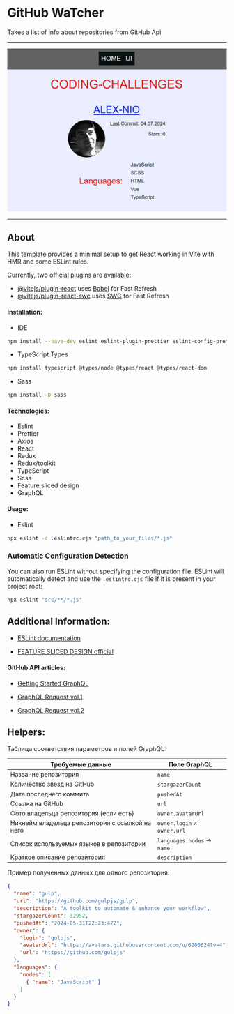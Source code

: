# GitHub WaTcher

Takes a list of info about repositories from GitHub Api

___

![Preview](preview.png)
___

## About

This template provides a minimal setup to get React working in Vite with HMR and some ESLint rules.

Currently, two official plugins are available:

- [@vitejs/plugin-react](https://github.com/vitejs/vite-plugin-react/blob/main/packages/plugin-react/README.md) uses [Babel](https://babeljs.io/) for Fast Refresh
- [@vitejs/plugin-react-swc](https://github.com/vitejs/vite-plugin-react-swc) uses [SWC](https://swc.rs/) for Fast Refresh

#### Installation:

- IDE
```bash
npm install --save-dev eslint eslint-plugin-prettier eslint-config-prettier prettier eslint-plugin-react
```
- TypeScript Types
```bash
npm install typescript @types/node @types/react @types/react-dom
```
- Sass
```bash
npm install -D sass
```

#### Technologies:

- Eslint
- Prettier
- Axios
- React
- Redux
- Redux/toolkit
- TypeScript
- Scss
- Feature sliced design
- GraphQL

#### Usage:

- Eslint
```bash
npx eslint -c .eslintrc.cjs "path_to_your_files/*.js"
```

### Automatic Configuration Detection

You can also run ESLint without specifying the configuration file. ESLint will automatically detect and use the `.eslintrc.cjs` file if it is present in your project root:

```bash
npx eslint "src/**/*.js"
```

## Additional Information:

- [ESLint documentation](https://eslint.org/docs/user-guide/getting-started)

- [FEATURE SLICED DESIGN official](https://feature-sliced.design)


#### GitHub API articles:

- [Getting Started GraphQL](https://www.robinwieruch.de/getting-started-github-graphql-api/)

- [GraphQL Request vol.1](https://habr.com/ru/articles/569556/)

- [GraphQL Request vol.2](https://habr.com/ru/articles/569560/)

## Helpers:


Таблица соответствия параметров и полей GraphQL:

| Требуемые данные                                  | Поле GraphQL                     |
|---------------------------------------------------|----------------------------------|
| Название репозитория                              | `name`                           |
| Количество звезд на GitHub                        | `stargazerCount`                 |
| Дата последнего коммита                           | `pushedAt`                       |
| Ссылка на GitHub                                  | `url`                            |
| Фото владельца репозитория (если есть)            | `owner.avatarUrl`                |
| Никнейм владельца репозитория с ссылкой на него   | `owner.login` и `owner.url`      |
| Список используемых языков в репозитории          | `languages.nodes` -> `name`      |
| Краткое описание репозитория                      | `description`                    |

Пример полученных данных для одного репозитория:
```json
{
  "name": "gulp",
  "url": "https://github.com/gulpjs/gulp",
  "description": "A toolkit to automate & enhance your workflow",
  "stargazerCount": 32952,
  "pushedAt": "2024-05-31T22:23:47Z",
  "owner": {
    "login": "gulpjs",
    "avatarUrl": "https://avatars.githubusercontent.com/u/6200624?v=4",
    "url": "https://github.com/gulpjs"
  },
  "languages": {
    "nodes": [
      { "name": "JavaScript" }
    ]
  }
}
```

